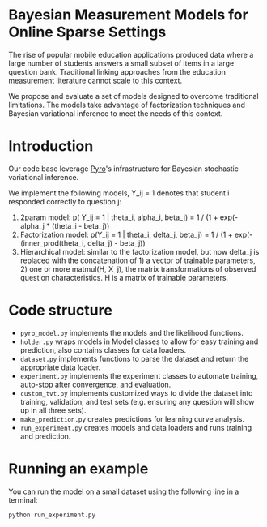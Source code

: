 # Bayesian Measurement Models for Online Sparse Settings


The rise of popular mobile education applications produced data where a large number of students answers a small subset of items in a large question bank. Traditional linking approaches from the education measurement literature cannot scale to this context.

We propose and evaluate a set of models designed to overcome traditional limitations. The models take advantage of factorization techniques and Bayesian variational inference to meet the needs of this context.


# Introduction

Our code base leverage [Pyro](https://github.com/pyro-ppl/pyro)'s infrastructure for Bayesian stochastic variational inference. 

We implement the following models, Y_ij = 1 denotes that student i responded correctly to question j:

1. 2param model: p( Y_ij = 1 | theta_i, alpha_i, beta_j) = 1 / (1 + exp(- alpha_j * (theta_i - beta_j))
2. Factorization model: p(Y_ij = 1 | theta_i, delta_j, beta_j) = 1 / (1 + exp(- (inner_prod(theta_i, delta_j)  - beta_j))
3. Hierarchical model: similar to the factorization model, but now delta_j is replaced with the concatenation of 1) a vector of trainable parameters, 2) one or more matmul(H, X_j), the matrix transformations of observed question characteristics. H is a matrix of trainable parameters.

# Code structure

* `pyro_model.py` implements the models and the likelihood functions.
* `holder.py` wraps models in Model classes to allow for easy training and prediction, also contains classes for data loaders.
* `dataset.py` implements functions to parse the dataset and return the appropriate data loader.
* `experiment.py` implements the experiment classes to automate training, auto-stop after convergence, and evaluation.
* `custom_tvt.py` implements customized ways to divide the dataset into training, validation, and test sets (e.g. ensuring any question will show up in all three sets).
* `make_prediction.py` creates predictions for learning curve analysis.
* `run_experiment.py` creates models and data loaders and runs training and prediction.

# Running an example

You can run the model on a small dataset using the following line in a terminal:

```
python run_experiment.py
```


